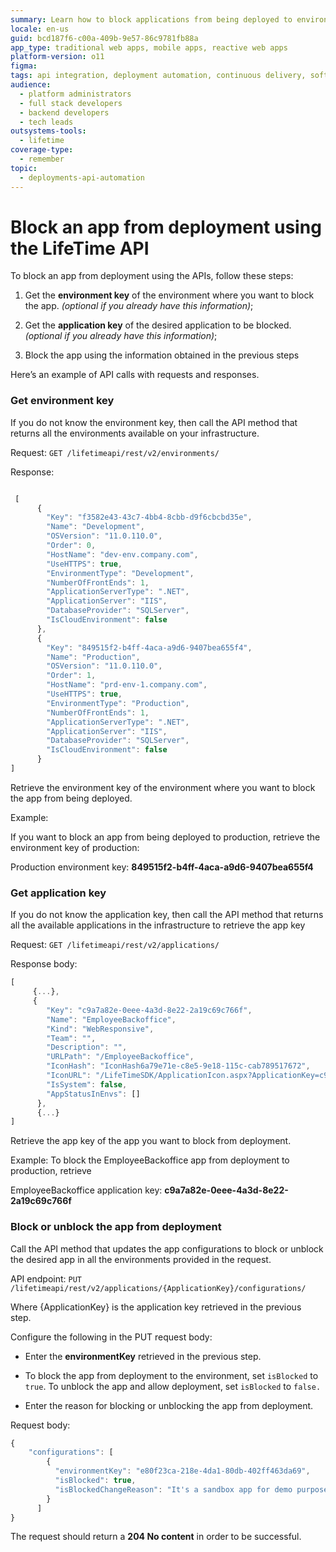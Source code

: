```yaml
---
summary: Learn how to block applications from being deployed to environments using the LifeTime API in OutSystems 11 (O11).
locale: en-us
guid: bcd187f6-c00a-409b-9e57-86c9781fb88a
app_type: traditional web apps, mobile apps, reactive web apps
platform-version: o11
figma:
tags: api integration, deployment automation, continuous delivery, software lifecycle management, outsystems api
audience:
  - platform administrators
  - full stack developers
  - backend developers
  - tech leads
outsystems-tools:
  - lifetime
coverage-type:
  - remember
topic:
  - deployments-api-automation
---
```

# Block an app from deployment using the LifeTime API

To block an app from deployment using the APIs, follow these steps:

1. Get the **environment key** of the environment where you want to block the app. _(optional if you already have this information)_;

1. Get the **application key** of the desired application to be blocked._(optional if you already have this information)_;

1. Block the app using the information obtained in the previous steps

Here’s an example of API calls with requests and responses.

### Get environment key

If you do not know the environment key, then call the API method that returns all the environments available on your infrastructure.

Request: `GET /lifetimeapi/rest/v2/environments/`

Response:

```javascript

 [
      {
        "Key": "f3582e43-43c7-4bb4-8cbb-d9f6cbcbd35e",
        "Name": "Development",
        "OSVersion": "11.0.110.0",
        "Order": 0,
        "HostName": "dev-env.company.com",
        "UseHTTPS": true,
        "EnvironmentType": "Development",
        "NumberOfFrontEnds": 1,
        "ApplicationServerType": ".NET",
        "ApplicationServer": "IIS",
        "DatabaseProvider": "SQLServer",
        "IsCloudEnvironment": false
      },
      {
        "Key": "849515f2-b4ff-4aca-a9d6-9407bea655f4",
        "Name": "Production",
        "OSVersion": "11.0.110.0",
        "Order": 1,
        "HostName": "prd-env-1.company.com",
        "UseHTTPS": true,
        "EnvironmentType": "Production",
        "NumberOfFrontEnds": 1,
        "ApplicationServerType": ".NET",
        "ApplicationServer": "IIS",
        "DatabaseProvider": "SQLServer",
        "IsCloudEnvironment": false
      }
]

```
Retrieve the environment key of the environment where you want to block the app from being deployed.

Example:

If you want to block an app from being deployed to production, retrieve the environment key of production:

Production environment key: **849515f2-b4ff-4aca-a9d6-9407bea655f4**

### Get application key

If you do not know the application key, then call the API method that returns all the available applications in the infrastructure to retrieve the app key 

Request: `GET /lifetimeapi/rest/v2/applications/`

Response body:

```javascript
[
     {...},
     {
        "Key": "c9a7a82e-0eee-4a3d-8e22-2a19c69c766f",
        "Name": "EmployeeBackoffice",
        "Kind": "WebResponsive",
        "Team": "",
        "Description": "",
        "URLPath": "/EmployeeBackoffice",
        "IconHash": "IconHash6a79e71e-c8e5-9e18-115c-cab789517672",
        "IconURL": "/LifeTimeSDK/ApplicationIcon.aspx?ApplicationKey=c9a7a82e-0eee-4a3d-8e22-2a19c69c766f",
        "IsSystem": false,
        "AppStatusInEnvs": []
      },
      {...}
]

```
Retrieve the app key of the app you want to block from deployment. 

Example: To block the EmployeeBackoffice app from deployment to production, retrieve 

EmployeeBackoffice application key: **c9a7a82e-0eee-4a3d-8e22-2a19c69c766f**


### Block or unblock the app from deployment

Call the API method that updates the app configurations to block or unblock the desired app in all the environments provided in the request.

API endpoint: `PUT /lifetimeapi/rest/v2/applications/{ApplicationKey}/configurations/`

Where {ApplicationKey} is the application key retrieved in the previous step. 

Configure the following in the PUT request body:

* Enter the **environmentKey** retrieved in the previous step.

* To block the app from deployment to the environment, set `isBlocked` to `true`. To unblock the app and allow deployment, set `isBlocked`  to `false.`

* Enter the reason for blocking or unblocking the app from deployment.

Request body:

```javascript
{
    "configurations": [
        {
          "environmentKey": "e80f23ca-218e-4da1-80db-402ff463da69",
          "isBlocked": true,
          "isBlockedChangeReason": "It's a sandbox app for demo purposes."
        }
      ]
}

```
The request should return a **204 No content** in order to be successful. 



